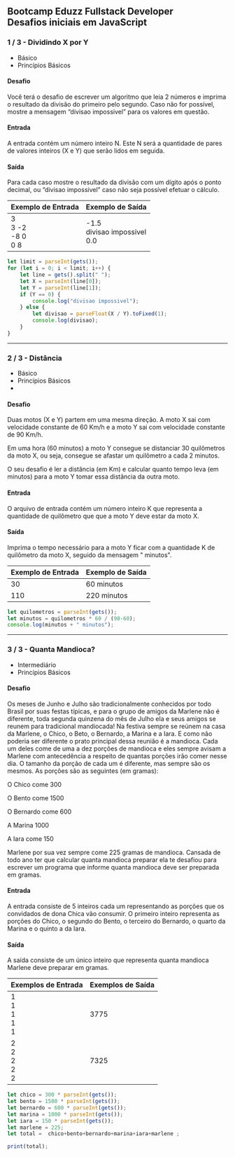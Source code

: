## Bootcamp Eduzz Fullstack Developer<br>Desafios iniciais em JavaScript

### 1 / 3 - Dividindo X por Y
- Básico
- Princípios Básicos

#### Desafio
Você terá o desafio de escrever um algoritmo que leia 2 números e imprima o resultado da divisão do primeiro pelo segundo. Caso não for possível, mostre a mensagem “divisao impossivel” para os valores em questão.

#### Entrada
A entrada contém um número inteiro N. Este N será a quantidade de pares de valores inteiros (X e Y) que serão lidos em seguida.

#### Saída
Para cada caso mostre o resultado da divisão com um dígito após o ponto decimal, ou “divisao impossivel” caso não seja possível efetuar o cálculo.

Exemplo de Entrada | Exemplo de Saída
--- | ---
3<br>3 -2<br>-8 0<br>0 8<br>|-1.5<br>divisao impossivel<br>0.0

```js
let limit = parseInt(gets());
for (let i = 0; i < limit; i++) {
    let line = gets().split(" ");
    let X = parseInt(line[0]);
    let Y = parseInt(line[1]);
    if (Y == 0) {
        console.log("divisao impossivel");
    } else {
        let divisao = parseFloat(X / Y).toFixed(1); 
        console.log(divisao);
    }
}
```

---

### 2 / 3 - Distância
- Básico
- Princípios Básicos
- 
#### Desafio
Duas motos (X e Y) partem em uma mesma direção. A moto X sai com velocidade constante de 60 Km/h e a moto Y sai com velocidade constante de 90 Km/h.

Em uma hora (60 minutos) a moto Y consegue se distanciar 30 quilômetros da moto X, ou seja, consegue se afastar um quilômetro a cada 2 minutos.

O seu desafio é ler a distância (em Km) e calcular quanto tempo leva (em minutos) para a moto Y tomar essa distância da outra moto.

#### Entrada
O arquivo de entrada contém um número inteiro K que representa a quantidade de quilômetro que que a moto Y deve estar da moto X.

#### Saída
Imprima o tempo necessário para a moto Y ficar com a quantidade K de quilômetro da moto X, seguido da mensagem " minutos".

Exemplo de Entrada | Exemplo de Saída
--- | ---
30 | 60 minutos
110 | 220 minutos

```js
let quilometros = parseInt(gets());
let minutos = quilometros * 60 / (90-60);
console.log(minutos + " minutos");
```

---

### 3 / 3 - Quanta Mandioca?
- Intermediário
- Princípios Básicos

#### Desafio
Os meses de Junho e Julho são tradicionalmente conhecidos por todo Brasil por suas festas típicas, e para o grupo de amigos da Marlene não é diferente, toda segunda quinzena do mês de Julho ela e seus amigos se reunem para tradicional mandiocada! Na festiva sempre se reúnem na casa da Marlene, o Chico, o Beto, o Bernardo, a Marina e a Iara. E como não poderia ser diferente o prato principal dessa reunião é a mandioca. Cada um deles come de uma a dez porções de mandioca e eles sempre avisam a Marlene com antecedência a respeito de quantas porções irão comer nesse dia. O tamanho da porção de cada um é diferente, mas sempre são os mesmos. As porções são as seguintes (em gramas):

O Chico come 300

O Bento come 1500

O Bernardo come 600

A Marina 1000

A Iara come 150

Marlene por sua vez sempre come 225 gramas de mandioca. Cansada de todo ano ter que calcular quanta mandioca preparar ela te desafiou para escrever um programa que informe quanta mandioca deve ser preparada em gramas.

#### Entrada
A entrada consiste de 5 inteiros cada um representando as porções que os convidados de dona Chica vão consumir. O primeiro inteiro representa as porções do Chico, o segundo do Bento, o terceiro do Bernardo, o quarto da Marina e o quinto a da Iara.

#### Saída
A saída consiste de um único inteiro que representa quanta mandioca Marlene deve preparar em gramas.
 
Exemplos de Entrada | Exemplos de Saída
--- | ---
1<br>1<br>1<br>1<br>1 | 3775
2<br>2<br>2<br>2<br>2 | 7325

```js
let chico = 300 * parseInt(gets());
let bento = 1500 * parseInt(gets());
let bernardo = 600 * parseInt(gets());
let marina = 1000 * parseInt(gets());
let iara = 150 * parseInt(gets());
let marlene = 225;
let total =  chico+bento+bernardo+marina+iara+marlene ; 

print(total);
```
